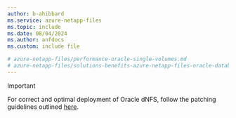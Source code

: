```yaml
---
author: b-ahibbard
ms.service: azure-netapp-files
ms.topic: include
ms.date: 08/04/2024
ms.author: anfdocs
ms.custom: include file

# azure-netapp-files/performance-oracle-single-volumes.md
# azure-netapp-files/solutions-benefits-azure-netapp-files-oracle-database.md
---
```


> [!IMPORTANT]
> For correct and optimal deployment of Oracle dNFS, follow the patching guidelines outlined [here](../faq-nfs.md#oracle-dnfs).